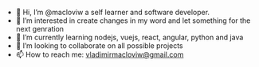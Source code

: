- 👋 Hi, I’m @macloviw a self learner and software developer.
- 👀 I’m interested in create changes in my word and let something for the next genration
- 🌱 I’m currently learning nodejs, vuejs, react, angular, python and java
- 💞️ I’m looking to collaborate on all possible projects
- 📫 How to reach me: vladimirmacloviw@gmail.com

<!---
macloviw/macloviw is a ✨ special ✨ repository because its `README.md` (this file) appears on your GitHub profile.
You can click the Preview link to take a look at your changes.
--->
